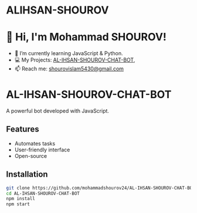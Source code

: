 # ALIHSAN-SHOUROV
# 👋 Hi, I'm Mohammad SHOUROV!
- 🌱 I’m currently learning JavaScript & Python.
- 💻 My Projects: [AL-IHSAN-SHOUROV-CHAT-BOT](https://github.com/mohammadshourov24/AL-IHSAN-SHOUROV-CHAT-BOT),
- 📫 Reach me: shourovislam5430@gmail.com
# AL-IHSAN-SHOUROV-CHAT-BOT 
A powerful bot developed with JavaScript.

## Features
- Automates tasks
- User-friendly interface
- Open-source

## Installation
```bash
git clone https://github.com/mohammadshourov24/AL-IHSAN-SHOUROV-CHAT-BOT
cd AL-IHSAN-SHOUROV-CHAT-BOT
npm install
npm start
